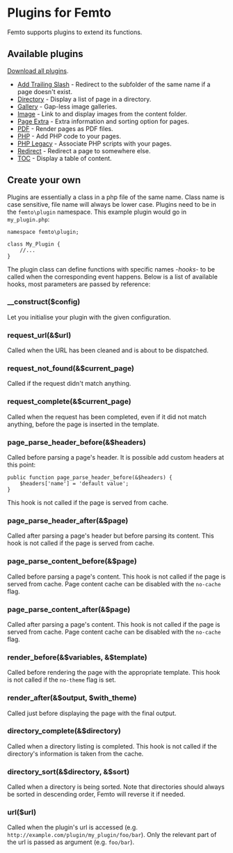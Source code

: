 Plugins for Femto
=================

Femto supports plugins to extend its functions.

Available plugins
-----------------

[Download all plugins](https://github.com/neckcen/femto-plugin/releases/latest).

- [Add Trailing Slash](https://github.com/neckcen/femto-plugin/tree/master/add_trailing_slash) - 
Redirect to the subfolder of the same name if a page doesn't exist.
- [Directory](https://github.com/neckcen/femto-plugin/tree/master/directory) - 
Display a list of page in a directory.
- [Gallery](https://github.com/neckcen/femto-plugin/tree/master/gallery) -
Gap-less image galleries.
- [Image](https://github.com/neckcen/femto-plugin/tree/master/image) - Link to
and display images from the content folder.
- [Page Extra](https://github.com/neckcen/femto-plugin/tree/master/page_extra) -
Extra information and sorting option for pages.
- [PDF](https://github.com/neckcen/femto-plugin/tree/master/pdf) - Render pages
as PDF files.
- [PHP](https://github.com/neckcen/femto-plugin/tree/master/php) - Add PHP code
to your pages.
- [PHP Legacy](https://github.com/neckcen/femto-plugin/tree/master/php_legacy) -
Associate PHP scripts with your pages.
- [Redirect](https://github.com/neckcen/femto-plugin/tree/master/redirect) - 
Redirect a page to somewhere else.
- [TOC](https://github.com/neckcen/femto-plugin/tree/master/toc) - Display a
table of content.

Create your own
---------------

Plugins are essentially a class in a php file of the same name. Class name is
case sensitive, file name will always be lower case. Plugins need to be in the
`femto\plugin` namespace. This example plugin would go in `my_plugin.php`:

    namespace femto\plugin;

    class My_Plugin {
        //...
    }

The plugin class can define functions with specific names -_hooks_- to be called
when the corresponding event happens. Below is a list of available hooks, most
parameters are passed by reference:

### __construct($config)
Let you initialise your plugin with the given configuration.

### request_url(&$url)
Called when the URL has been cleaned and is about to be dispatched.

### request_not_found(&$current_page)
Called if the request didn't match anything.

### request_complete(&$current_page)
Called when the request has been completed, even if it did not match anything,
before the page is inserted in the template.

### page_parse_header_before(&$headers)
Called before parsing a page's header. It is possible add custom headers at this
point:

    public function page_parse_header_before(&$headers) {
        $headers['name'] = 'default value';
    }

This hook is not called if the page is served from cache.

### page_parse_header_after(&$page)
Called after parsing a page's header but before parsing its content. This hook 
is not called if the page is served from cache.

### page_parse_content_before(&$page)
Called before parsing a page's content. This hook is not called if the page is 
served from cache. Page content cache can be disabled with the `no-cache` flag.

### page_parse_content_after(&$page)
Called after parsing a page's content. This hook is not called if the page is 
served from cache. Page content cache can be disabled with the `no-cache` flag.

### render_before(&$variables, &$template)
Called before rendering the page with the appropriate template. This hook is not
called if the `no-theme` flag is set.

### render_after(&$output, $with_theme)
Called just before displaying the page with the final output.

### directory_complete(&$directory)
Called when a directory listing is completed. This hook is not called if the
directory's information is taken from the cache.

### directory_sort(&$directory, &$sort)
Called when a directory is being sorted. Note that directories should always be
sorted in descending order, Femto will reverse it if needed.

### url($url)
Called when the plugin's url is accessed (e.g.
`http://example.com/plugin/my_plugin/foo/bar`). Only the relevant part of the
url is passed as argument (e.g. `foo/bar`).
